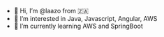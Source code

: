 - 👋 Hi, I’m @laazo from 🇿🇦
- 👀 I’m interested in Java, Javascript, Angular, AWS
- 🌱 I’m currently learning AWS and SpringBoot
